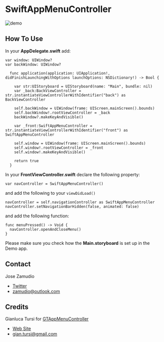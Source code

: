 SwiftAppMenuController
======================

![demo](https://imageshack.com/a/img633/7603/UdASmR.gif)

## How To Use

In your **AppDelegate.swift** add:

```
var window: UIWindow?
var backWindow: UIWindow?

  func application(application: UIApplication!, didFinishLaunchingWithOptions launchOptions: NSDictionary!) -> Bool {
        
    var str:UIStoryboard = UIStoryboard(name: "Main", bundle: nil)
    var _back:BackViewController = str.instantiateViewControllerWithIdentifier("back") as BackViewController
        
    self.backWindow = UIWindow(frame: UIScreen.mainScreen().bounds)
    self.backWindow!.rootViewController = _back
    backWindow?.makeKeyAndVisible()
        
    var _front:SwiftAppMenuController = str.instantiateViewControllerWithIdentifier("front") as SwiftAppMenuController
        
    self.window = UIWindow(frame: UIScreen.mainScreen().bounds)
    self.window!.rootViewController = _front
    self.window!.makeKeyAndVisible()
        
    return true
  }
```

In your **FrontViewController.swift** declare the following property:

```
var navController = SwiftAppMenuController()
```

and add the following to your `viewDidLoad()`

```
navController = self.navigationController as SwiftAppMenuController
navController.setNavigationBarHidden(false, animated: false)
```

and add the following function:

```
func menuPressed() -> Void {
  navController.openAndCloseMenu()
}
```

Please make sure you check how the **Main.storyboard** is set up in the Demo app.

## Contact

Jose Zamudio
- <a href="http://twitter.com/soyzamudio">Twitter</a>
- <a href="mailto:zamudio@outlook.com">zamudio@outlook.com</a>

## Credits

Gianluca Tursi for <a href="https://github.com/gianlucatursi/GTAppMenuController">GTAppMenuController</a>
- <a href="http://www.gianlucatursi.com">Web Site</a>
- <a href="mailto:gian.tursi@gmail.com">gian.tursi@gmail.com</a>